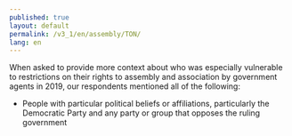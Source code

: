 ```yaml
---
published: true
layout: default
permalink: /v3_1/en/assembly/TON/
lang: en
---
```

When asked to provide more context about who was especially vulnerable to restrictions on their rights to assembly and association by government agents in 2019, our respondents mentioned all of the following: 

- People with particular political beliefs or affiliations, particularly the Democratic Party and any party or group that opposes the ruling government
